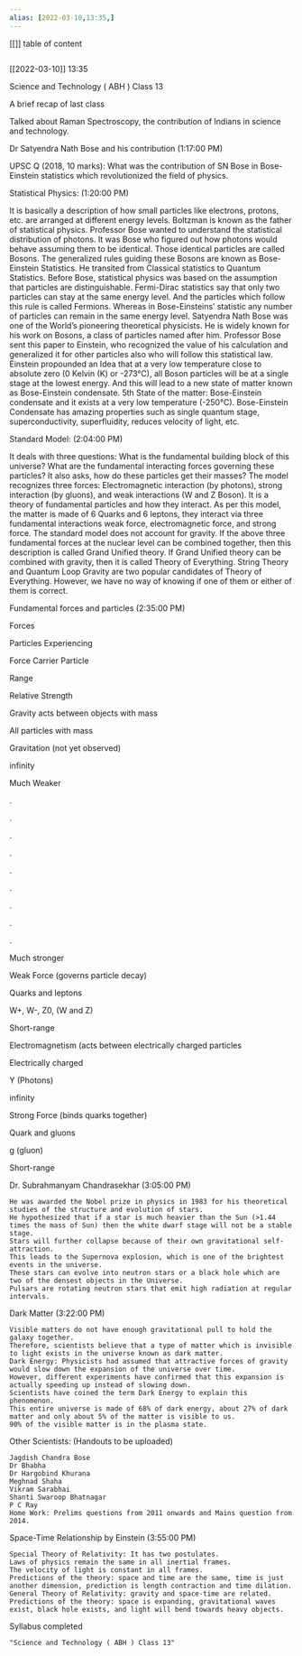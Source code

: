 ```yaml
---
alias: [2022-03-10,13:35,]
---
```

[[]]
table of content
```toc
```

[[2022-03-10]] 13:35

Science and Technology ( ABH ) Class 13

A brief recap of last class

Talked about Raman Spectroscopy, the contribution of Indians in science and technology.

Dr Satyendra Nath Bose and his contribution  (1:17:00 PM)

UPSC Q (2018, 10 marks): What was the contribution of SN Bose in Bose-Einstein statistics which revolutionized the field of physics.

Statistical Physics: (1:20:00 PM)

It is basically a description of how small particles like electrons, protons, etc. are arranged at different energy levels.
Boltzman is known as the father of statistical physics.
Professor Bose wanted to understand the statistical distribution of photons.
It was Bose who figured out how photons would behave assuming them to be identical.
Those identical particles are called Bosons.
The generalized rules guiding these Bosons are known as Bose-Einstein Statistics.
He transited from Classical statistics to Quantum Statistics.
Before Bose, statistical physics was based on the assumption that particles are distinguishable.
Fermi-Dirac statistics say that only two particles can stay at the same energy level. And the particles which follow this rule is called Fermions.
Whereas in Bose-Einsteins’ statistic any number of particles can remain in the same energy level.
Satyendra Nath Bose was one of the World’s pioneering theoretical physicists.
He is widely known for his work on Bosons, a class of particles named after him.
Professor Bose sent this paper to Einstein, who recognized the value of his calculation and generalized it for other particles also who will follow this statistical law.
Einstein propounded an Idea that at a very low temperature close to absolute zero (0 Kelvin (K) or -273°C), all Boson particles will be at a single stage at the lowest energy.
And this will lead to a new state of matter known as Bose-Einstein condensate.
5th State of the matter: Bose-Einstein condensate and it exists at a very low temperature (-250°C).
Bose-Einstein Condensate has amazing properties such as single quantum stage, superconductivity, superfluidity, reduces velocity of light, etc.

Standard Model: (2:04:00 PM)

It deals with three questions:
What is the fundamental building block of this universe?
What are the fundamental interacting forces governing these particles?
It also asks, how do these particles get their masses?
The model recognizes three forces: Electromagnetic interaction (by photons), strong interaction (by gluons), and weak interactions (W and Z Boson).
It is a theory of fundamental particles and how they interact.
As per this model, the matter is made of 6 Quarks and 6 leptons, they interact via three fundamental interactions weak force, electromagnetic force, and strong force.
The standard model does not account for gravity.
If the above three fundamental forces at the nuclear level can be combined together, then this description is called Grand Unified theory.
If Grand Unified theory can be combined with gravity, then it is called Theory of Everything.
String Theory and Quantum Loop Gravity are two popular candidates of Theory of Everything. However, we have no way of knowing if one of them or either of them is correct.

Fundamental forces and particles (2:35:00 PM)

Forces
	

Particles Experiencing
	

Force Carrier Particle
	

Range
	

Relative Strength

Gravity acts between objects with mass
	

All particles with mass
	

Gravitation (not yet observed)
	

infinity
	

Much Weaker

.

.

.

.

.

.

.

.

.

Much stronger

Weak Force (governs particle decay)
	

Quarks and leptons
	

W+, W-, Z0, (W and Z)
	

Short-range

Electromagnetism (acts between electrically charged particles
	

Electrically charged
	

Y (Photons)
	

infinity

Strong Force (binds quarks together)
	

Quark and gluons
	

g (gluon)
	

Short-range

Dr. Subrahmanyam Chandrasekhar (3:05:00 PM)

    He was awarded the Nobel prize in physics in 1983 for his theoretical studies of the structure and evolution of stars.
    He hypothesized that if a star is much heavier than the Sun (>1.44 times the mass of Sun) then the white dwarf stage will not be a stable stage.
    Stars will further collapse because of their own gravitational self-attraction.
    This leads to the Supernova explosion, which is one of the brightest events in the universe.
    These stars can evolve into neutron stars or a black hole which are two of the densest objects in the Universe.
    Pulsars are rotating neutron stars that emit high radiation at regular intervals.

Dark Matter (3:22:00 PM)

    Visible matters do not have enough gravitational pull to hold the galaxy together.
    Therefore, scientists believe that a type of matter which is invisible to light exists in the universe known as dark matter.
    Dark Energy: Physicists had assumed that attractive forces of gravity would slow down the expansion of the universe over time.
    However, different experiments have confirmed that this expansion is actually speeding up instead of slowing down.
    Scientists have coined the term Dark Energy to explain this phenomenon.
    This entire universe is made of 68% of dark energy, about 27% of dark matter and only about 5% of the matter is visible to us.
    90% of the visible matter is in the plasma state.

Other Scientists: (Handouts to be uploaded)

    Jagdish Chandra Bose
    Dr Bhabha
    Dr Hargobind Khurana
    Meghnad Shaha
    Vikram Sarabhai
    Shanti Swaroop Bhatnagar
    P C Ray
    Home Work: Prelims questions from 2011 onwards and Mains question from 2014.

Space-Time Relationship by Einstein (3:55:00 PM)

    Special Theory of Relativity: It has two postulates. 
    Laws of physics remain the same in all inertial frames.
    The velocity of light is constant in all frames.
    Predictions of the theory: space and time are the same, time is just another dimension, prediction is length contraction and time dilation.
    General Theory of Relativity: gravity and space-time are related.
    Predictions of the theory: space is expanding, gravitational waves exist, black hole exists, and light will bend towards heavy objects.

Syllabus completed
```query
"Science and Technology ( ABH ) Class 13"
```
